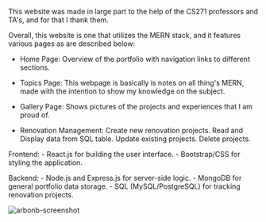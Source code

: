 This website was made in large part to the help of the CS271 professors and TA's, and for that I thank them.

Overall, this website is one that utilizes the MERN stack, and it features various pages as are described below:


  - Home Page: Overview of the portfolio with navigation links to different sections.
  
  - Topics Page: This webpage is basically is notes on all thing's MERN, made with the intention to show my knowledge on the subject.
  
  - Gallery Page: Shows pictures of the projects and experiences that I am proud of.
  
  - Renovation Management:
      Create new renovation projects.
      Read and Display data from SQL table.
      Update existing projects.
      Delete projects.


  
Frontend:
      - React.js for building the user interface.
      - Bootstrap/CSS for styling the application.
  
Backend:
      - Node.js and Express.js for server-side logic.
      - MongoDB for general portfolio data storage.
      - SQL (MySQL/PostgreSQL) for tracking renovation projects.
        
![arbonb-screenshot](https://github.com/user-attachments/assets/e226b910-5d97-44ca-b093-34492d6346ca)
